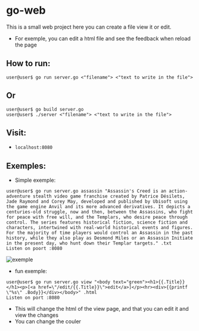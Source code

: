 # go-web

This is a small web project here you can create a file view it or edit.
- For exemple, you can edit a html file and see the feedback when reload the page

## How to run:

```console
user@user$ go run server.go <"filename"> <"text to write in the file">
```

## Or 

```console
user@user$ go build server.go
user@user$ ./server <"filename"> <"text to write in the file">
```

## Visit:
- `localhost:8080`

## Exemples:

- Simple exemple:

```console
user@user$ go run server.go assassin "Assassin's Creed is an action-adventure stealth video game franchise created by Patrice Désilets, Jade Raymond and Corey May, developed and published by Ubisoft using the game engine Anvil and its more advanced derivatives. It depicts a centuries-old struggle, now and then, between the Assassins, who fight for peace with free will, and the Templars, who desire peace through control. The series features historical fiction, science fiction and characters, intertwined with real-world historical events and figures. For the majority of time players would control an Assassin in the past history, while they also play as Desmond Miles or an Assassin Initiate in the present day, who hunt down their Templar targets." .txt
Listen on poort :8080

```

![exemple]("firstExemple.png")

- fun exemple:

```console
user@user$ go run server.go view "<body text="green"><h1>{{.Title}}</h1><p>[<a href=\"/edit/{{.Title}}\">edit</a>]</p><hr><div>{{printf \"%s\" .Body}}</div></body>" .html
Listen on port :8080

```

- This will change the html of the view page, and that you can edit it and view the changes
- You can change the couler